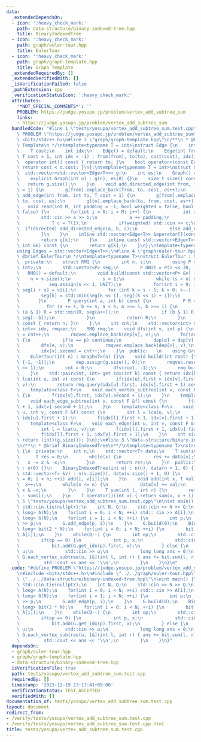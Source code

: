 ```yaml
---
data:
  _extendedDependsOn:
  - icon: ':heavy_check_mark:'
    path: data-structure/binary-indexed-tree.hpp
    title: BinaryIndexedTree
  - icon: ':heavy_check_mark:'
    path: graph/euler-tour.hpp
    title: EulerTour
  - icon: ':heavy_check_mark:'
    path: graph/graph-template.hpp
    title: Graph Template
  _extendedRequiredBy: []
  _extendedVerifiedWith: []
  _isVerificationFailed: false
  _pathExtension: cpp
  _verificationStatusIcon: ':heavy_check_mark:'
  attributes:
    '*NOT_SPECIAL_COMMENTS*': ''
    PROBLEM: https://judge.yosupo.jp/problem/vertex_add_subtree_sum
    links:
    - https://judge.yosupo.jp/problem/vertex_add_subtree_sum
  bundledCode: "#line 1 \"tests/yosupo/vertex_add_subtree_sum.test.cpp\"\n#define\
    \ PROBLEM \"https://judge.yosupo.jp/problem/vertex_add_subtree_sum\"\n#include\
    \ <bits/stdc++.h>\n#line 3 \"graph/graph-template.hpp\"\n/**\n * @brief Graph\
    \ Template\n */\ntemplate<typename T = int>\nstruct Edge {\n    int from, to;\n\
    \    T cost;\n    int idx;\n    Edge() = default;\n    Edge(int from, int to,\
    \ T cost = 1, int idx = -1) : from(from), to(to), cost(cost), idx(idx) {}\n  \
    \  operator int() const { return to; }\n    bool operator<(const Edge& o) const{\
    \ return cost < o.cost; }\n};\ntemplate<typename T = int>\nstruct Graph {\n  \
    \  std::vector<std::vector<Edge<T>>> g;\n    int es;\n    Graph() = default;\n\
    \    explicit Graph(int n) : g(n), es(0) {}\n    size_t size() const {\n     \
    \   return g.size();\n    }\n    void add_directed_edge(int from, int to, T cost\
    \ = 1) {\n        g[from].emplace_back(from, to, cost, es++);\n    }\n    void\
    \ add_edge(int from, int to, T cost = 1) {\n        g[from].emplace_back(from,\
    \ to, cost, es);\n        g[to].emplace_back(to, from, cost, es++);\n    }\n \
    \   void read(int M, int padding = -1, bool weighted = false, bool directed =\
    \ false) {\n        for(int i = 0; i < M; i++) {\n            int a, b;\n    \
    \        std::cin >> a >> b;\n            a += padding;\n            b += padding;\n\
    \            T c = T(1);\n            if(weighted) std::cin >> c;\n          \
    \  if(directed) add_directed_edge(a, b, c);\n            else add_edge(a, b, c);\n\
    \        }\n    }\n    inline std::vector<Edge<T>> &operator[](const int &k) {\n\
    \        return g[k];\n    }\n    inline const std::vector<Edge<T>> &operator[](const\
    \ int &k) const {\n        return g[k];\n    }\n};\ntemplate<typename T = int>\n\
    using Edges = std::vector<Edge<T>>;\n#line 4 \"graph/euler-tour.hpp\"\n/**\n *\
    \ @brief EulerTour\n */\ntemplate<typename T>\nstruct EulerTour : Graph<T> {\n\
    \  private:\n    struct RMQ {\n        int n, s;\n        using P = std::pair<int,\
    \ int>;\n        std::vector<P> seg;\n        P UNIT = P(1 << 30, -1);\n     \
    \   RMQ() = default;\n        void build(const std::vector<P> &v) {\n        \
    \    n = v.size();\n            s = 1;\n            while (s < n) s <<= 1;\n \
    \           seg.assign(s << 1, UNIT);\n            for(int i = 0; i < n; i++)\
    \ seg[i + s] = v[i];\n            for (int k = s - 1; k > 0; k--) {\n        \
    \        seg[k] = std::min(seg[k << 1], seg[(k << 1) + 1]);\n            }\n \
    \       }\n        P query(int a, int b) const {\n            P R = UNIT;\n  \
    \          for (a += s, b += s; a < b; a >>= 1, b >>= 1) {\n                if\
    \ (a & 1) R = std::min(R, seg[a++]);\n                if (b & 1) R = std::min(R,\
    \ seg[--b]);\n            }\n            return R;\n        }\n        int size()\
    \ const { return n; }\n    };\n    int cnt;\n    std::vector<int> dep;\n    std::vector<std::pair<int,\
    \ int>> idx, rmqvec;\n    RMQ rmq;\n    void dfs(int v, int p) {\n        idx[v].first\
    \ = cnt++;\n        rmqvec.emplace_back(dep[v], v);\n        for(auto &e : g[v])\
    \ {\n            if(e == p) continue;\n            dep[e] = dep[v] + 1;\n    \
    \        dfs(e, v);\n            rmqvec.emplace_back(dep[v], v);\n        }\n\
    \        idx[v].second = cnt++;\n    }\n  public:   \n    using Graph<T>::g;\n\
    \    EulerTour(int n) : Graph<T>(n) {}\n    void build(int root) {\n        idx.assign(g.size(),\
    \ {-1, -1});\n        dep.assign(g.size(), 0);\n        rmqvec.reserve((int)g.size()\
    \ << 1);\n        cnt = 0;\n        dfs(root, -1);\n        rmq.build(rmqvec);\n\
    \    }\n    std::pair<int, int> get_idx(int k) const { return idx[k]; }\n    int\
    \ lca(int u, int v) const {\n        if(idx[u].first > idx[v].first) std::swap(u,\
    \ v);\n        return rmq.query(idx[u].first, idx[v].first + 1).second;\n    }\n\
    \    template<class F>\n    void each_vertex_subtree(int v, const F &f) const\
    \ {\n        f(idx[v].first, idx[v].second + 1);\n    }\n    template<class F>\n\
    \    void each_edge_subtree(int v, const F &f) const {\n        f(idx[v].first\
    \ + 1, idx[v].second + 1);\n    }\n    template<class F>\n    void each_vertex(int\
    \ u, int v, const F &f) const {\n        int l = lca(u, v);\n        f(idx[l].first,\
    \ idx[u].first + 1);\n        f(idx[l].first + 1, idx[v].first + 1);\n    }\n\
    \    template<class F>\n    void each_edge(int u, int v, const F &f) const {\n\
    \        int l = lca(u, v);\n        f(idx[l].first + 1, idx[u].first + 1);\n\
    \        f(idx[l].first + 1, idx[v].first + 1);\n    }\n    int size() const {\
    \ return (int)(g.size()); }\n};\n#line 3 \"data-structure/binary-indexed-tree.hpp\"\
    \n/**\n * @brief BinaryIndexedTree\n**/\ntemplate<typename T>\nstruct BinaryIndexedTree\
    \ {\n  private:\n    int n;\n    std::vector<T> data;\n    T sum(int x) {\n  \
    \      T res = 0;\n        while(x) {\n            res += data[x];\n         \
    \   x -= x & -x;\n        }\n        return res;\n    }\n  public:\n    BinaryIndexedTree()\
    \ : n(0) {}\n    BinaryIndexedTree(int n) : n(n), data(n + 1, 0) {}\n    BinaryIndexedTree(const\
    \ std::vector<T> &v) : n(v.size()), data(v.size() + 1, 0) {\n        for(int i\
    \ = 0; i < n; ++i) add(i, v[i]);\n    }\n    void add(int x, T val) {\n      \
    \  x++;\n        while(x <= n) {\n            data[x] += val;\n            x +=\
    \ x & -x;\n        }\n    }\n    T sum(int l, int r) {\n        return sum(r)\
    \ - sum(l);\n    }\n    T operator[](int x) { return sum(x, x + 1); }\n};\n#line\
    \ 5 \"tests/yosupo/vertex_add_subtree_sum.test.cpp\"\n\nint main() {\n    std::ios::sync_with_stdio(false);\
    \ std::cin.tie(nullptr);\n    int N, Q;\n    std::cin >> N >> Q;\n    std::vector<long\
    \ long> A(N);\n    for(int i = 0; i < N; ++i) std:: cin >> A[i];\n    EulerTour<long\
    \ long> G(N);\n    for(int i = 1; i < N; ++i) {\n        int p;\n        std::cin\
    \ >> p;\n        G.add_edge(p, i);\n    }\n    G.build(0);\n    BinaryIndexedTree<long\
    \ long> bit(2 * N);\n    for(int i = 0; i < N; ++i) {\n        bit.add(G.get_idx(i).first,\
    \ A[i]);\n    }\n    while(Q--) {\n        int op;\n        std::cin >> op;\n\
    \        if(op == 0) {\n            int p, x;\n            std::cin >> p >> x;\n\
    \            bit.add(G.get_idx(p).first, x);\n        } else {\n            int\
    \ u;\n            std::cin >> u;\n            long long ans = 0;\n           \
    \ G.each_vertex_subtree(u, [&](int l, int r) { ans += bit.sum(l, r); });\n   \
    \         std::cout << ans << '\\n';\n        }\n    }\n}\n"
  code: "#define PROBLEM \"https://judge.yosupo.jp/problem/vertex_add_subtree_sum\"\
    \n#include <bits/stdc++.h>\n#include \"../../graph/euler-tour.hpp\"\n#include\
    \ \"../../data-structure/binary-indexed-tree.hpp\"\n\nint main() {\n    std::ios::sync_with_stdio(false);\
    \ std::cin.tie(nullptr);\n    int N, Q;\n    std::cin >> N >> Q;\n    std::vector<long\
    \ long> A(N);\n    for(int i = 0; i < N; ++i) std:: cin >> A[i];\n    EulerTour<long\
    \ long> G(N);\n    for(int i = 1; i < N; ++i) {\n        int p;\n        std::cin\
    \ >> p;\n        G.add_edge(p, i);\n    }\n    G.build(0);\n    BinaryIndexedTree<long\
    \ long> bit(2 * N);\n    for(int i = 0; i < N; ++i) {\n        bit.add(G.get_idx(i).first,\
    \ A[i]);\n    }\n    while(Q--) {\n        int op;\n        std::cin >> op;\n\
    \        if(op == 0) {\n            int p, x;\n            std::cin >> p >> x;\n\
    \            bit.add(G.get_idx(p).first, x);\n        } else {\n            int\
    \ u;\n            std::cin >> u;\n            long long ans = 0;\n           \
    \ G.each_vertex_subtree(u, [&](int l, int r) { ans += bit.sum(l, r); });\n   \
    \         std::cout << ans << '\\n';\n        }\n    }\n}"
  dependsOn:
  - graph/euler-tour.hpp
  - graph/graph-template.hpp
  - data-structure/binary-indexed-tree.hpp
  isVerificationFile: true
  path: tests/yosupo/vertex_add_subtree_sum.test.cpp
  requiredBy: []
  timestamp: '2023-12-19 23:17:41+09:00'
  verificationStatus: TEST_ACCEPTED
  verifiedWith: []
documentation_of: tests/yosupo/vertex_add_subtree_sum.test.cpp
layout: document
redirect_from:
- /verify/tests/yosupo/vertex_add_subtree_sum.test.cpp
- /verify/tests/yosupo/vertex_add_subtree_sum.test.cpp.html
title: tests/yosupo/vertex_add_subtree_sum.test.cpp
---
```

